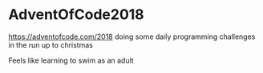 # AdventOfCode2018

https://adventofcode.com/2018 doing some daily programming challenges in the run up to christmas

Feels like learning to swim as an adult

